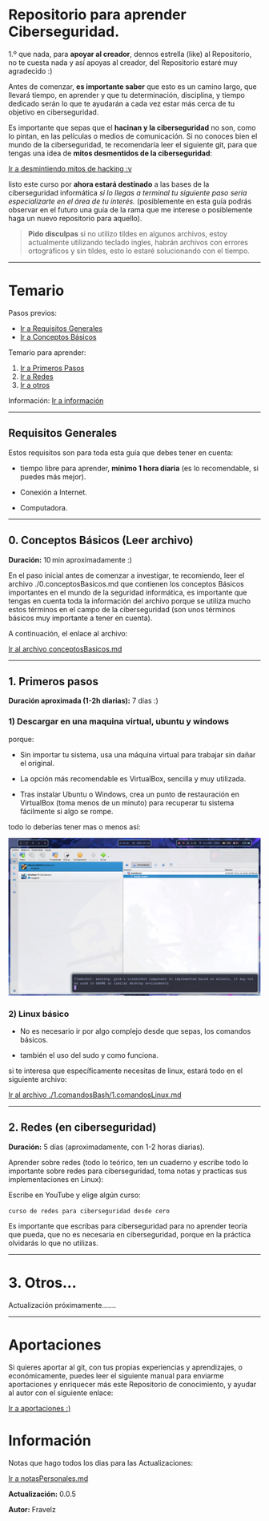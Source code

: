 # Repositorio para aprender Ciberseguridad.

1.º que nada, para **apoyar al creador**, dennos estrella (like) al Repositorio, no te cuesta nada y así apoyas al creador, del Repositorio estaré muy agradecido :)

Antes de comenzar, **es importante saber** que esto es un camino largo, que llevará tiempo, en aprender y que tu determinación, disciplina, y tiempo dedicado serán lo que te ayudarán a cada vez estar más cerca de tu objetivo en ciberseguridad.

Es importante que sepas que el **hacinan y la ciberseguridad** no son, como lo pintan, en las películas o medios de comunicación. Si no conoces bien el mundo de la ciberseguridad, te recomendaría leer el siguiente git, para que tengas una idea de **mitos desmentidos de la ciberseguridad**:

[Ir a desmintiendo mitos de hacking :v](./_mitos.md)

listo este curso por **ahora estará destinado** a las bases de la ciberseguridad informática *si lo llegas a terminal tu siguiente paso seria especializarte en el área de tu interés.* (posiblemente en esta guía podrás observar en el futuro una guía de la rama que me interese o posiblemente haga un nuevo repositorio para aquello).

> **Pido disculpas** si no utilizo tildes en algunos archivos, estoy actualmente utilizando teclado ingles, habrán archivos con errores ortográficos y sin tildes, esto lo estaré solucionando con el tiempo.

---

# Temario

Pasos previos: 
* [Ir a Requisitos Generales](#requisitos-generales) 
* [Ir a Conceptos Básicos](#0-conceptos-básicos-leer-archivo)

Temario para aprender: 
1. [Ir a Primeros Pasos](#1-primeros-pasos) 
2. [Ir a Redes](#2-redes-en-ciberseguridad) 
3. [Ir a otros](#3-otros)

Información: [Ir a información](#información)

---

## Requisitos Generales

Estos requisitos son para toda esta guía que debes tener en cuenta:

* tiempo libre para aprender, **mínimo 1 hora diaria** (es lo recomendable, si puedes más mejor).

* Conexión a Internet.

* Computadora.

---

## 0. Conceptos Básicos (Leer archivo)

**Duración:** 10 min aproximadamente :)

En el paso inicial antes de comenzar a investigar, te recomiendo, leer el archivo ./0.conceptosBasicos.md que contienen los conceptos Básicos importantes en el mundo de la seguridad informática, es importante que tengas en cuenta toda la información del archivo porque se utiliza mucho estos términos en el campo de la ciberseguridad (son unos términos básicos muy importante a tener en cuenta).

A continuación, el enlace al archivo:

[Ir al archivo conceptosBasicos.md](./0.conceptosBasicos.md)

---

## 1. Primeros pasos

**Duración aproximada (1-2h diarias):** 7 días :)

### 1) Descargar en una maquina virtual, ubuntu y windows 

porque:

* Sin importar tu sistema, usa una máquina virtual para trabajar sin dañar el original.

* La opción más recomendable es VirtualBox, sencilla y muy utilizada.

* Tras instalar Ubuntu o Windows, crea un punto de restauración en VirtualBox (toma menos de un minuto) para recuperar tu sistema fácilmente si algo se rompe.

todo lo deberías tener mas o menos así:

![Imagen de VirtualBox](./images/image-virtualbox.png)

### 2) Linux básico

* No es necesario ir por algo complejo desde que sepas, los comandos básicos.

* también el uso del sudo y como funciona.

si te interesa que específicamente necesitas de linux, estará todo en el siguiente archivo:

[Ir al archivo ./1.comandosBash/1.comandosLinux.md](./1.comandosBash/1.comandosLinux.md)

---

## 2. Redes (en ciberseguridad)

**Duración:** 5 días (aproximadamente, con 1-2 horas diarias).

Aprender sobre redes (todo lo teórico, ten un cuaderno y escribe todo lo importante sobre redes para ciberseguridad, toma notas y practicas sus implementaciones en Linux):

Escribe en YouTube y elige algún curso:

``` curso de redes para ciberseguridad desde cero ```

Es importante que escribas para ciberseguridad para no aprender teoría que pueda, que no es necesaria en ciberseguridad, porque en la práctica olvidarás lo que no utilizas.

---

# 3. Otros...

Actualización próximamente.......

---

# Aportaciones

Si quieres aportar al git, con tus propias experiencias y aprendizajes, o económicamente, puedes leer el siguiente manual para enviarme aportaciones y enriquecer más este Repositorio de conocimiento, y ayudar al autor con el siguiente enlace:

[Ir a aportaciones :)](./_aportaciones.md)

# Información

Notas que hago todos los dias para las Actualizaciones:

[Ir a notasPersonales.md](./notasPersonales.md)

**Actualización:** 0.0.5

**Autor:** Fravelz

